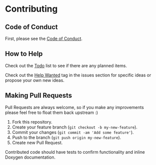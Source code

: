 # Contributing

## Code of Conduct

First, please see the [Code of Conduct](CODE_OF_CONDUCT.md).

## How to Help

Check out the [Todo](TODO.md) list to see if there are any planned items.

Check out the [Help Wanted](../../../issues?q=is%3Aissue+is%3Aopen+label%3A%22help+wanted%22) tag in the issues section for specific ideas or propose your own new ideas.

## Making Pull Requests

Pull Requests are always welcome, so if you make any improvements please feel free to float them back upstream :)

1. Fork this repository.
2. Create your feature branch (`git checkout -b my-new-feature`).
3. Commit your changes (`git commit -am 'Add some feature'`).
4. Push to the branch (`git push origin my-new-feature`).
5. Create new Pull Request.

Contributed code should have tests to confirm functionality and inline Doxygen documentation.
